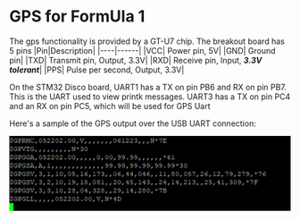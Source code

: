 # GPS for FormUla 1
The gps functionality is provided by a GT-U7 chip. The breakout board has 5 pins
|Pin|Description|
|----|------|
|VCC| Power pin, 5V|
|GND| Ground pin|
|TXD| Transmit pin, Output, 3.3V|
|RXD| Receive pin, Input, ***3.3V tolerant***|
|PPS| Pulse per second, Output, 3.3V|

On the STM32 Disco board, UART1 has a TX on pin PB6 and RX on pin PB7. This is the UART used to view printk messages. UART3 has a TX on pin PC4 and an RX on pin PC5, which will be used for GPS Uart

Here's a sample of the GPS output over the USB UART connection:

![image](gpsoutput.png)